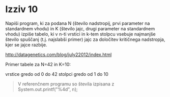 # Izziv 10

Napiši program, ki za podana N (število nadstropij, prvi parameter na standardnem vhodu) in K (število jajc, drugi parameter na standardnem vhodu) izpiše tabelo, ki v n-ti vrstici in k-tem stolpcu vsebuje najmanjše število spuščanj (t.j. najslabši primer) jajc za določitev kritičnega nadstropja, kjer se jajce razbije. 

http://datagenetics.com/blog/july22012/index.html

Primer tabele za N=42 in K=10:

vrstice gredo od 0 do 42
stolpci gredo od 1 do 10

> V referenčnem programu so števila izpisana z System.out.printf("%4d", n);